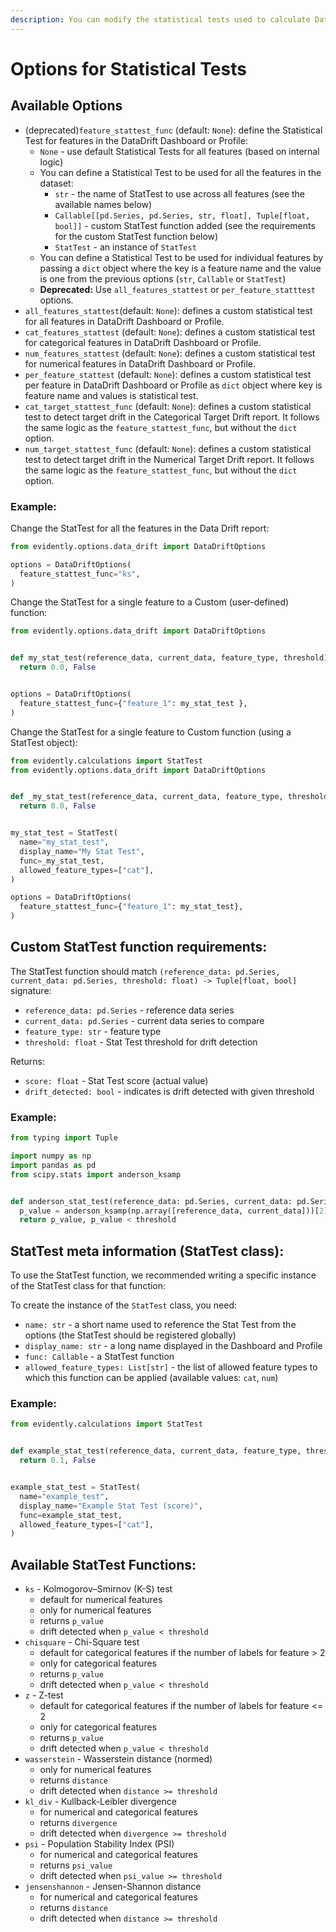 ```yaml
---
description: You can modify the statistical tests used to calculate Data and Target Drift.
---
```


# Options for Statistical Tests

## Available Options

- (deprecated)`feature_stattest_func` (default: `None`): define the Statistical Test for features in the DataDrift Dashboard or Profile:
  - `None` - use default Statistical Tests for all features (based on internal logic)
  - You can define a Statistical Test to be used for all the features in the dataset:
    - `str` - the name of StatTest to use across all features (see the available names below)
    - `Callable[[pd.Series, pd.Series, str, float], Tuple[float, bool]]` - custom StatTest function added (see the requirements for the custom StatTest function below)
    - `StatTest` - an instance of `StatTest`
  - You can define a Statistical Test to be used for individual features by passing a `dict` object where the key is a feature name and the value is one from the previous options (`str`, `Callable` or `StatTest`)
  - **Deprecated:** Use `all_features_stattest` or `per_feature_statttest` options.
- `all_features_stattest`(default: `None`): defines a custom statistical test for all features in DataDrift Dashboard or Profile.
- `cat_features_stattest` (default: `None`): defines a custom statistical test for categorical features in DataDrift Dashboard or Profile.
- `num_features_stattest` (default: `None`): defines a custom statistical test for numerical features in DataDrift Dashboard or Profile.
- `per_feature_stattest` (default: `None`): defines a custom statistical test per feature in DataDrift Dashboard or Profile as `dict` object where key is feature name and values is statistical test. 
- `cat_target_stattest_func` (default: `None`): defines a custom statistical test to detect target drift in the Categorical Target Drift report. It follows the same logic as the `feature_stattest_func`, but without the `dict` option. 
- `num_target_stattest_func` (default: `None`): defines a custom statistical test to detect target drift in the Numerical Target Drift report. It follows the same logic as the `feature_stattest_func`, but without the `dict` option. 

### Example:
Change the StatTest for all the features in the Data Drift report:
```python
from evidently.options.data_drift import DataDriftOptions

options = DataDriftOptions(
  feature_stattest_func="ks",
) 
```

Change the StatTest for a single feature to a Custom (user-defined) function:
```python
from evidently.options.data_drift import DataDriftOptions


def my_stat_test(reference_data, current_data, feature_type, threshold):
  return 0.0, False


options = DataDriftOptions(
  feature_stattest_func={"feature_1": my_stat_test },
)
```

Change the StatTest for a single feature to Custom function (using a StatTest object):

```python
from evidently.calculations import StatTest
from evidently.options.data_drift import DataDriftOptions


def _my_stat_test(reference_data, current_data, feature_type, threshold):
  return 0.0, False


my_stat_test = StatTest(
  name="my_stat_test",
  display_name="My Stat Test",
  func=_my_stat_test,
  allowed_feature_types=["cat"],
)

options = DataDriftOptions(
  feature_stattest_func={"feature_1": my_stat_test},
)
```


## Custom StatTest function requirements:

The StatTest function should match `(reference_data: pd.Series, current_data: pd.Series, threshold: float) -> Tuple[float, bool]` signature:
- `reference_data: pd.Series` - reference data series
- `current_data: pd.Series` - current data series to compare
- `feature_type: str` - feature type
- `threshold: float` - Stat Test threshold for drift detection

Returns:
- `score: float` - Stat Test score (actual value)
- `drift_detected: bool` - indicates is drift detected with given threshold

### Example:

```python
from typing import Tuple

import numpy as np
import pandas as pd
from scipy.stats import anderson_ksamp


def anderson_stat_test(reference_data: pd.Series, current_data: pd.Series, _feature_type: str, threshold: float) -> Tuple[float, bool]:
  p_value = anderson_ksamp(np.array([reference_data, current_data]))[2]
  return p_value, p_value < threshold
```


## StatTest meta information (StatTest class):

To use the StatTest function, we recommended writing a specific instance of the StatTest class for that function:

To create the instance of the `StatTest` class, you need:
- `name: str` - a short name used to reference the Stat Test from the options (the StatTest should be registered globally) 
- `display_name: str` - a long name displayed in the Dashboard and Profile 
- `func: Callable` - a StatTest function
- `allowed_feature_types: List[str]` - the list of allowed feature types to which this function can be applied (available values: `cat`, `num`)


### Example:

```python
from evidently.calculations import StatTest


def example_stat_test(reference_data, current_data, feature_type, threshold):
  return 0.1, False


example_stat_test = StatTest(
  name="example_test",
  display_name="Example Stat Test (score)",
  func=example_stat_test,
  allowed_feature_types=["cat"],
)
```


## Available StatTest Functions:

- `ks` - Kolmogorov–Smirnov (K-S) test
  - default for numerical features
  - only for numerical features
  - returns `p_value`
  - drift detected when `p_value < threshold`
- `chisquare` - Chi-Square test
  - default for categorical features if the number of labels for feature > 2
  - only for categorical features
  - returns `p_value`
  - drift detected when `p_value < threshold`
- `z` - Z-test
  - default for categorical features if the number of labels for feature <= 2
  - only for categorical features
  - returns `p_value`
  - drift detected when `p_value < threshold`
- `wasserstein` - Wasserstein distance (normed)
  - only for numerical features
  - returns `distance`
  - drift detected when `distance >= threshold`
- `kl_div` - Kullback-Leibler divergence
  - for numerical and categorical features
  - returns `divergence`
  - drift detected when `divergence >= threshold`
- `psi` - Population Stability Index (PSI)
  - for numerical and categorical features
  - returns `psi_value`
  - drift detected when `psi_value >= threshold`
- `jensenshannon` - Jensen-Shannon distance
  - for numerical and categorical features
  - returns `distance`
  - drift detected when `distance >= threshold`

